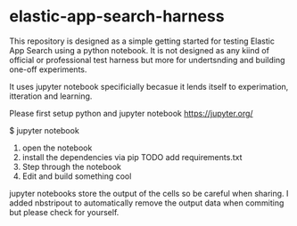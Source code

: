 # elastic-app-search-harness

This repository is designed as a simple getting started for testing Elastic App Search using a python notebook.
It is not designed as any kiind of official or professional test harness but more for undertsnding and building one-off experiments.

It uses jupyter notebook specificially becasue it lends itself to experimation, itteration and learning.

Please first setup python and jupyter notebook https://jupyter.org/

$ jupyter notebook

1. open the notebook
2. install the dependencies via pip TODO add requirements.txt
3. Step through the notebook
4. Edit and build something cool

jupyter notebooks store the output of the cells so be careful when sharing.
I added nbstripout to automatically remove the output data when commiting but please check for yourself.
